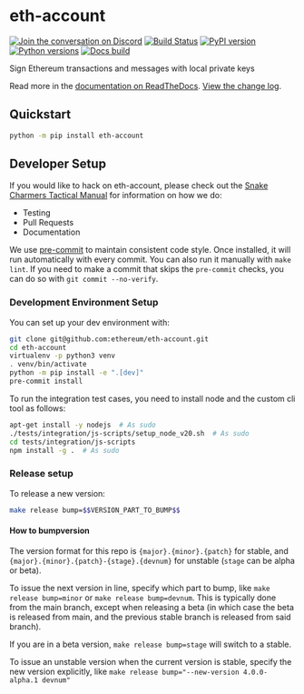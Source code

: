 # eth-account

[![Join the conversation on Discord](https://img.shields.io/discord/809793915578089484?color=blue&label=chat&logo=discord&logoColor=white)](https://discord.gg/GHryRvPB84)
[![Build Status](https://circleci.com/gh/ethereum/eth-account.svg?style=shield)](https://circleci.com/gh/ethereum/eth-account)
[![PyPI version](https://badge.fury.io/py/eth-account.svg)](https://badge.fury.io/py/eth-account)
[![Python versions](https://img.shields.io/pypi/pyversions/eth-account.svg)](https://pypi.python.org/pypi/eth-account)
[![Docs build](https://readthedocs.org/projects/eth-account/badge/?version=latest)](https://eth-account.readthedocs.io/en/latest/?badge=latest)


Sign Ethereum transactions and messages with local private keys

Read more in the [documentation on ReadTheDocs](https://eth-account.readthedocs.io/). [View the change log](https://eth-account.readthedocs.io/en/latest/release_notes.html).

## Quickstart

```sh
python -m pip install eth-account
```

## Developer Setup

If you would like to hack on eth-account, please check out the [Snake Charmers
Tactical Manual](https://github.com/ethereum/snake-charmers-tactical-manual)
for information on how we do:

- Testing
- Pull Requests
- Documentation

We use [pre-commit](https://pre-commit.com/) to maintain consistent code style. Once
installed, it will run automatically with every commit. You can also run it manually
with `make lint`. If you need to make a commit that skips the `pre-commit` checks, you
can do so with `git commit --no-verify`.

### Development Environment Setup

You can set up your dev environment with:

```sh
git clone git@github.com:ethereum/eth-account.git
cd eth-account
virtualenv -p python3 venv
. venv/bin/activate
python -m pip install -e ".[dev]"
pre-commit install
```

To run the integration test cases, you need to install node and the custom cli tool as follows:

```sh
apt-get install -y nodejs  # As sudo
./tests/integration/js-scripts/setup_node_v20.sh  # As sudo
cd tests/integration/js-scripts
npm install -g .  # As sudo
```

### Release setup

To release a new version:

```sh
make release bump=$$VERSION_PART_TO_BUMP$$
```

#### How to bumpversion

The version format for this repo is `{major}.{minor}.{patch}` for stable, and
`{major}.{minor}.{patch}-{stage}.{devnum}` for unstable (`stage` can be alpha or beta).

To issue the next version in line, specify which part to bump,
like `make release bump=minor` or `make release bump=devnum`. This is typically done from the
main branch, except when releasing a beta (in which case the beta is released from main,
and the previous stable branch is released from said branch).

If you are in a beta version, `make release bump=stage` will switch to a stable.

To issue an unstable version when the current version is stable, specify the
new version explicitly, like `make release bump="--new-version 4.0.0-alpha.1 devnum"`
